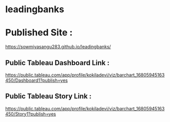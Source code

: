# leadingbanks

# Published Site : 
https://sowmiyasangu283.github.io/leadingbanks/

## Public Tableau Dashboard Link : 
https://public.tableau.com/app/profile/kokiladevi/viz/barchart_16805945163450/Dashboard1?publish=yes

## Public Tableau Story Link : 
https://public.tableau.com/app/profile/kokiladevi/viz/barchart_16805945163450/Story1?publish=yes
